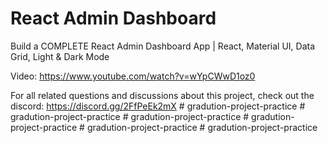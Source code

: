 # React Admin Dashboard

Build a COMPLETE React Admin Dashboard App | React, Material UI, Data Grid, Light & Dark Mode

Video: https://www.youtube.com/watch?v=wYpCWwD1oz0

For all related questions and discussions about this project, check out the discord: https://discord.gg/2FfPeEk2mX
#   g r a d u t i o n - p r o j e c t - p r a c t i c e  
 #   g r a d u t i o n - p r o j e c t - p r a c t i c e  
 #   g r a d u t i o n - p r o j e c t - p r a c t i c e  
 #   g r a d u t i o n - p r o j e c t - p r a c t i c e  
 #   g r a d u t i o n - p r o j e c t - p r a c t i c e  
 #   g r a d u t i o n - p r o j e c t - p r a c t i c e  
 
